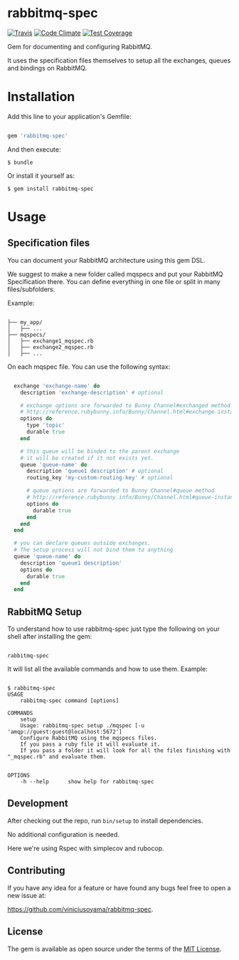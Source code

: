 rabbitmq-spec
==========
[![Travis](https://travis-ci.org/viniciusoyama/rabbitmq-spec.svg?branch=master)](https://travis-ci.org/viniciusoyama/rabbitmq-spec)
[![Code Climate](https://codeclimate.com/github/viniciusoyama/rabbitmq-spec/badges/gpa.svg)](https://codeclimate.com/github/viniciusoyama/rabbitmq-spec)
[![Test Coverage](https://codeclimate.com/github/viniciusoyama/rabbitmq-spec/badges/coverage.svg)](https://codeclimate.com/github/viniciusoyama/rabbitmq-spec)

Gem for documenting and configuring RabbitMQ.

It uses the specification files themselves to setup all the exchanges, queues and bindings on RabbitMQ.

# Installation

Add this line to your application's Gemfile:

```ruby

gem 'rabbitmq-spec'

```

And then execute:

    $ bundle

Or install it yourself as:

    $ gem install rabbitmq-spec

# Usage

## Specification files

You can document your RabbitMQ architecture using this gem DSL.

We suggest to make a new folder called mqspecs and put your RabbitMQ Specification there. You can define everything in one file or split in many files/subfolders.

Example:

```

├── my_app/
│   ├── ...
├── mqspecs/
│   ├── exchange1_mqspec.rb
│   ├── exchange2_mqspec.rb
│   ├── ...

```

On each mqspec file. You can use the following syntax:

`````ruby

  exchange 'exchange-name' do
    description 'exchange-description' # optional

    # exchange options are forwarded to Bunny Channel#exchanged method
    # http://reference.rubybunny.info/Bunny/Channel.html#exchange-instance_method
    options do
      type 'topic'
      durable true
    end

    # this queue will be binded to the parent exchange
    # it will be created if it not exists yet.
    queue 'queue-name' do
      description 'queue1 description' # optional
      routing_key 'my-custom-routing-key' # optional

      # queue options are forwarded to Bunny Channel#queue method
      # http://reference.rubybunny.info/Bunny/Channel.html#queue-instance_methodChannel.html#exchange-instance_method
      options do
        durable true
      end
    end
  end

  # you can declare queues outside exchanges.
  # The setup process will not bind them to anything
  queue 'queue-name' do
    description 'queue1 description'
    options do
      durable true
    end
  end
`````

## RabbitMQ Setup

To understand how to use rabbitmq-spec just type the following on your shell after installing the gem:

```shell

rabbitmq-spec

```

It will list all the available commands and how to use them. Example:

```

$ rabbitmq-spec
USAGE
    rabbitmq-spec command [options]

COMMANDS
    setup     
    Usage: rabbitmq-spec setup ./mqspec [-u 'amqp://guest:guest@localhost:5672']
    Configure RabbitMQ using the mqspecs files.
    If you pass a ruby file it will evaluate it.
    If you pass a folder it will look for all the files finishing with "_mqspec.rb" and evaluate them.


OPTIONS
    -h --help      show help for rabbitmq-spec

```

## Development

After checking out the repo, run `bin/setup` to install dependencies.

No additional configuration is needed.

Here we're using Rspec with simplecov and rubocop.

## Contributing

If you have any idea for a feature or have found any bugs feel free to open a new issue at:

https://github.com/viniciusoyama/rabbitmq-spec.


## License

The gem is available as open source under the terms of the [MIT License](http://opensource.org/licenses/MIT).
